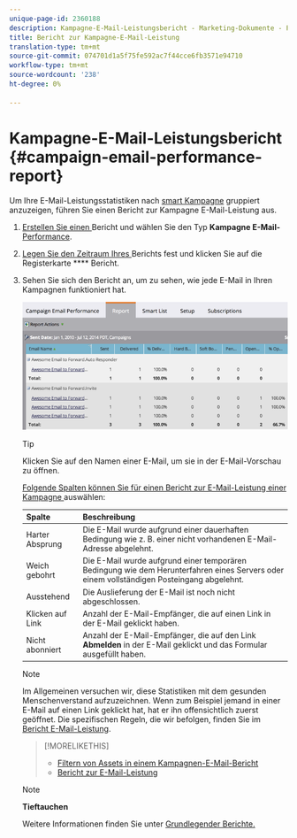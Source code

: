 ```yaml
---
unique-page-id: 2360188
description: Kampagne-E-Mail-Leistungsbericht - Marketing-Dokumente - Produktdokumentation
title: Bericht zur Kampagne-E-Mail-Leistung
translation-type: tm+mt
source-git-commit: 074701d1a5f75fe592ac7f44cce6fb3571e94710
workflow-type: tm+mt
source-wordcount: '238'
ht-degree: 0%

---
```



# Kampagne-E-Mail-Leistungsbericht {#campaign-email-performance-report}

Um Ihre E-Mail-Leistungsstatistiken nach [smart Kampagne](http://docs.marketo.com/display/docs/smart+campaigns) gruppiert anzuzeigen, führen Sie einen Bericht zur Kampagne E-Mail-Leistung aus.

1. [Erstellen Sie einen ](../../../../product-docs/reporting/basic-reporting/creating-reports/create-a-report-in-a-program.md) Bericht und wählen Sie den Typ  **Kampagne E-Mail-** [Performance](report-type-overview.md).
1. [Legen Sie den Zeitraum Ihres ](../../../../product-docs/reporting/basic-reporting/editing-reports/change-a-report-time-frame.md) Berichts fest und klicken Sie auf die Registerkarte  **** Bericht.
1. Sehen Sie sich den Bericht an, um zu sehen, wie jede E-Mail in Ihren Kampagnen funktioniert hat.

   ![](assets/image2014-9-16-16-3a19-3a59.png)

   >[!TIP]
   >
   >Klicken Sie auf den Namen einer E-Mail, um sie in der E-Mail-Vorschau zu öffnen.

   [Folgende Spalten können Sie für einen Bericht zur E-Mail-Leistung einer Kampagne ](../../../../product-docs/reporting/basic-reporting/editing-reports/select-report-columns.md)auswählen:

   | Spalte | Beschreibung |
   |---|---|
   | Harter Absprung | Die E-Mail wurde aufgrund einer dauerhaften Bedingung wie z. B. einer nicht vorhandenen E-Mail-Adresse abgelehnt. |
   | Weich gebohrt | Die E-Mail wurde aufgrund einer temporären Bedingung wie dem Herunterfahren eines Servers oder einem vollständigen Posteingang abgelehnt. |
   | Ausstehend | Die Auslieferung der E-Mail ist noch nicht abgeschlossen. |
   | Klicken auf Link | Anzahl der E-Mail-Empfänger, die auf einen Link in der E-Mail geklickt haben. |
   | Nicht abonniert | Anzahl der E-Mail-Empfänger, die auf den Link **Abmelden** in der E-Mail geklickt und das Formular ausgefüllt haben. |

   >[!NOTE]
   >
   >Im Allgemeinen versuchen wir, diese Statistiken mit dem gesunden Menschenverstand aufzuzeichnen. Wenn zum Beispiel jemand in einer E-Mail auf einen Link geklickt hat, hat er ihn offensichtlich zuerst geöffnet. Die spezifischen Regeln, die wir befolgen, finden Sie im [Bericht E-Mail-Leistung](../../../../product-docs/email-marketing/email-programs/email-program-data/email-performance-report.md).

   >[!MORELIKETHIS]
   >
   >
   >    
   >    
   >    * [Filtern von Assets in einem Kampagnen-E-Mail-Bericht](../../../../product-docs/reporting/basic-reporting/report-activity/filter-assets-in-a-campaign-email-reports.md)
   >    * [Bericht zur E-Mail-Leistung](../../../../product-docs/email-marketing/email-programs/email-program-data/email-performance-report.md)


   >[!NOTE]
   >
   >**Tieftauchen**
   >
   >
   >Weitere Informationen finden Sie unter [Grundlegender Berichte.](http://docs.marketo.com/display/docs/basic+reporting)

